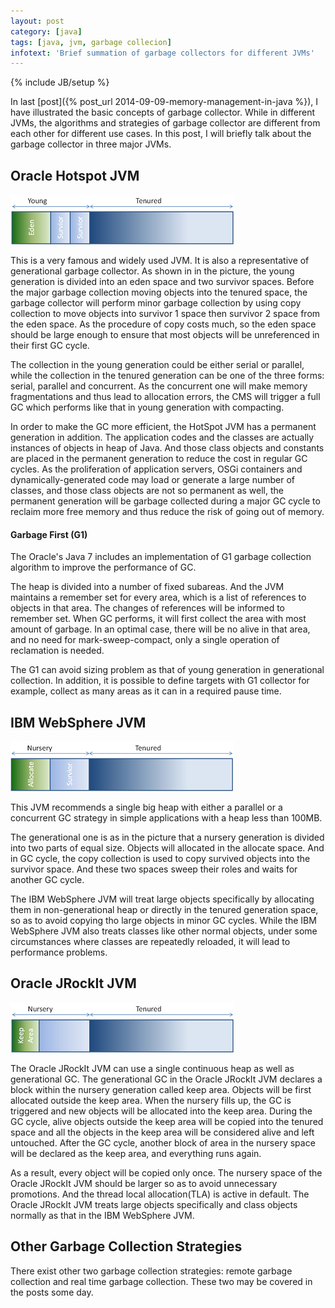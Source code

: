 ```yaml
---
layout: post
category: [java]
tags: [java, jvm, garbage collecion]
infotext: 'Brief summation of garbage collectors for different JVMs'
---
```

{% include JB/setup %}

In last [post]({% post_url 2014-09-09-memory-management-in-java %}), I have illustrated the basic concepts of garbage 
collector. While in different JVMs, the algorithms and strategies of garbage collector are different from each other
 for different use cases. In this post, I will briefly talk about the garbage collector in three major JVMs.
 
<!-- more -->

## Oracle Hotspot JVM

![Oracle Hotspotd JVM](/files/2014-09-10-specific-java-garbage-collector/OracleHotspotJVM.png)

This is a very famous and widely used JVM. It is also a representative of generational garbage collector. As shown in 
in the picture, the young generation is divided into an eden space and two survivor spaces. Before the major garbage 
collection moving objects into the tenured space, the garbage collector will perform minor garbage collection by using 
copy collection to move objects into survivor 1 space then survivor 2 space from the eden space. As the procedure of 
 copy costs much, so the eden space should be large enough to ensure that most objects will be unreferenced in their 
 first GC cycle.

The collection in the young generation could be either serial or parallel, while the collection in the tenured generation 
can be one of the three forms: serial, parallel and concurrent. As the concurrent one will make memory fragmentations 
and thus lead to allocation errors, the CMS will trigger a full GC which performs like that in young generation with 
compacting.

In order to make the GC more efficient, the HotSpot JVM has a permanent generation in addition. The application codes and 
the classes are actually instances of objects in heap of Java. And those class objects and constants are placed in the 
permanent generation to reduce the cost in regular GC cycles. As the proliferation of application servers, OSGi containers and 
dynamically-generated code may load or generate a large number of classes, and those class objects are not so permanent as 
well, the permanent generation will be garbage collected during a major GC cycle to reclaim more free memory and thus 
reduce the risk of going out of memory.

#### Garbage First (G1)

The Oracle's Java 7 includes an implementation of G1 garbage collection algorithm to improve the performance of GC.

The heap is divided into a number of fixed subareas. And the JVM maintains a remember set for every area, which is a 
list of references to objects in that area. The changes of references will be informed to remember set. When GC performs, 
it will first collect the area with most amount of garbage. In an optimal case, there will be no alive in that area, and 
no need for mark-sweep-compact, only a single operation of reclamation is needed.

The G1 can avoid sizing problem as that of young generation in generational collection. In addition, it is possible 
to define targets with G1 collector for example, collect as many areas as it can in a required pause time.

## IBM WebSphere JVM

![IBM WebSphere JVM](/files/2014-09-10-specific-java-garbage-collector/IBMWebSphereJVM.png)

This JVM recommends a single big heap with either a parallel or a concurrent GC strategy in simple applications 
with a heap less than 100MB.

The generational one is as in the picture that a nursery generation is divided into two parts of equal size. 
Objects will allocated in the allocate space. And in GC cycle, the copy collection is used to copy survived objects 
into the survivor space. And these two spaces sweep their roles and waits for another GC cycle.

The IBM WebSphere JVM will treat large objects specifically by allocating them in non-generational heap or directly in 
the tenured generation space, so as to avoid copying tho large objects in minor GC cycles. While the IBM WebSphere JVM also 
treats classes like other normal objects, under some circumstances where classes are repeatedly reloaded, it will lead 
to performance problems.

## Oracle JRockIt JVM

![Oracle JRockIt JVM](/files/2014-09-10-specific-java-garbage-collector/OracleJRockItJVM.png)

The Oracle JRockIt JVM can use a single continuous heap as well as generational GC. The generational GC in the Oracle 
JRockIt JVM declares a block within the nursery generation called keep area. Objects will be first allocated outside 
the keep area. When the nursery fills up, the GC is triggered and new objects will be allocated into the keep area. During 
the GC cycle, alive objects outside the keep area will be copied into the tenured space and all the objects in the keep area 
will be considered alive and left untouched. After the GC cycle, another block of area in the nursery space will be 
declared as the keep area, and everything runs again.

As a result, every object will be copied only once. The nursery space of the Oracle JRockIt JVM should be larger so as to avoid 
unnecessary promotions. And the thread local allocation(TLA) is active in default. The Oracle JRockIt JVM treats large objects 
specifically and class objects normally as that in the IBM WebSphere JVM.

## Other Garbage Collection Strategies

There exist other two garbage collection strategies: remote garbage collection and real time garbage collection. These two may be 
covered in the posts some day.


